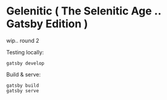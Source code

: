 # Gelenitic ( The Selenitic Age .. Gatsby Edition )

wip.. round 2


Testing locally:
```
gatsby develop
```

Build & serve:
```
gatsby build
gatsby serve
```
